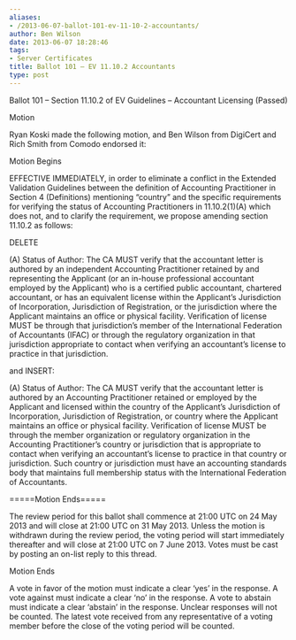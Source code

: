 ```yaml
---
aliases:
- /2013-06-07-ballot-101-ev-11-10-2-accountants/
author: Ben Wilson
date: 2013-06-07 18:28:46
tags:
- Server Certificates
title: Ballot 101 – EV 11.10.2 Accountants
type: post
---
```


Ballot 101 – Section 11.10.2 of EV Guidelines – Accountant Licensing (Passed)

Motion

Ryan Koski made the following motion, and Ben Wilson from DigiCert and Rich Smith from Comodo endorsed it:

Motion Begins

EFFECTIVE IMMEDIATELY, in order to eliminate a conflict in the Extended Validation Guidelines between the definition of Accounting Practitioner in Section 4 (Definitions) mentioning “country” and the specific requirements for verifying the status of Accounting Practitioners in 11.10.2(1)(A) which does not, and to clarify the requirement, we propose amending section 11.10.2 as follows:

DELETE

(A) Status of Author: The CA MUST verify that the accountant letter is authored by an independent Accounting Practitioner retained by and representing the Applicant (or an in-house professional accountant employed by the Applicant) who is a certified public accountant, chartered accountant, or has an equivalent license within the Applicant’s Jurisdiction of Incorporation, Jurisdiction of Registration, or the jurisdiction where the Applicant maintains an office or physical facility. Verification of license MUST be through that jurisdiction’s member of the International Federation of Accountants (IFAC) or through the regulatory organization in that jurisdiction appropriate to contact when verifying an accountant’s license to practice in that jurisdiction.

and INSERT:

(A) Status of Author: The CA MUST verify that the accountant letter is authored by an Accounting Practitioner retained or employed by the Applicant and licensed within the country of the Applicant’s Jurisdiction of Incorporation, Jurisdiction of Registration, or country where the Applicant maintains an office or physical facility. Verification of license MUST be through the member organization or regulatory organization in the Accounting Practitioner’s country or jurisdiction that is appropriate to contact when verifying an accountant’s license to practice in that country or jurisdiction. Such country or jurisdiction must have an accounting standards body that maintains full membership status with the International Federation of Accountants.

=====Motion Ends=====

The review period for this ballot shall commence at 21:00 UTC on 24 May 2013 and will close at 21:00 UTC on 31 May 2013. Unless the motion is withdrawn during the review period, the voting period will start immediately thereafter and will close at 21:00 UTC on 7 June 2013. Votes must be cast by posting an on-list reply to this thread.

Motion Ends

A vote in favor of the motion must indicate a clear ‘yes’ in the response. A vote against must indicate a clear ‘no’ in the response. A vote to abstain must indicate a clear ‘abstain’ in the response. Unclear responses will not be counted. The latest vote received from any representative of a voting member before the close of the voting period will be counted.